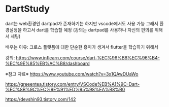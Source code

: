 # DartStudy

dart는 web환경인 dartpad가 존재하기는 하지만 vscode에서도 사용 가능
그래서 환경설정을 하고서 dart를 학습할 예정
(강의는 dartpad를 사용하나 자신의 편의를 위해서 세팅)

배우는 이유: 크로스 플랫폼에 대한 단순한 흥미가 생겨서 flutter을 학습하기 위해서

강의: https://www.inflearn.com/course/dart-%EC%96%B8%EC%96%B4-%EC%9E%85%EB%AC%B8/dashboard

※참고 자료※
https://www.youtube.com/watch?v=3x1QAwDUaWo

https://greeentea.tistory.com/entry/VSCode%EB%A1%9C-Dart-%EC%8B%9C%EC%9E%91%ED%95%98%EA%B8%B0

https://devshin93.tistory.com/142